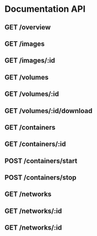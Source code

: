 # Documentation API

## GET /overview

## GET /images

## GET /images/:id

## GET /volumes

## GET /volumes/:id

## GET /volumes/:id/download

## GET /containers

## GET /containers/:id

## POST /containers/start

## POST /containers/stop

## GET /networks

## GET /networks/:id

## GET /networks/:id
